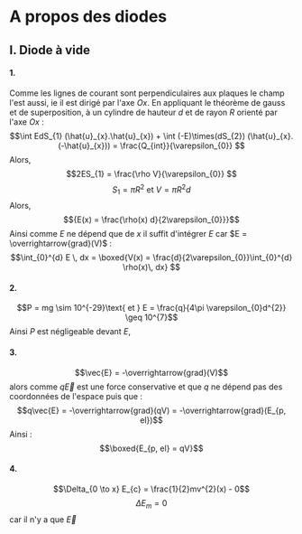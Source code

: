 # A propos des diodes
## I. Diode à vide
#### 1.
Comme les lignes de courant sont perpendiculaires aux plaques le champ l'est aussi, ie il est dirigé par l'axe $Ox$.
En appliquant le théorème de gauss et de superposition, à un cylindre de hauteur $d$ et de rayon $R$ orienté par l'axe $Ox$ : 
$$\int EdS_{1} (\hat{u}_{x}.\hat{u}_{x}) + \int (-E)\times(dS_{2}) (\hat{u}_{x}.(-\hat{u}_{x})) = \frac{Q_{int}}{\varepsilon_{0}} $$
Alors, 
$$2ES_{1} = \frac{\rho V}{\varepsilon_{0}} $$
$$S_{1} = \pi R^{2} \text{ et } V = \pi R^{2}d$$
Alors,
$${E(x) = \frac{\rho(x) d}{2\varepsilon_{0}}}$$
Ainsi comme $E$ ne dépend que de $x$ il suffit d'intégrer $E$ car $E = \overrightarrow{grad}(V)$ :
$$\int_{0}^{d} E \, dx = \boxed{V(x) = \frac{d}{2\varepsilon_{0}}\int_{0}^{d} \rho(x)\, dx} $$

#### 2.
$$P = mg \sim 10^{-29}\text{ et } E = \frac{q}{4\pi \varepsilon_{0}d^{2}} \geq 10^{7}$$
Ainsi $P$ est négligeable devant $E$, 

#### 3.
$$\vec{E} = -\overrightarrow{grad}(V)$$
alors comme $q\vec{E}$ est une force conservative et que $q$ ne dépend pas des coordonnées de l'espace puis que : 
$$q\vec{E} = -\overrightarrow{grad}(qV) = -\overrightarrow{grad}(E_{p, el})$$
Ainsi :
$$\boxed{E_{p, el} = qV}$$

#### 4.
$$\Delta_{0 \to x} E_{c} = \frac{1}{2}mv^{2}(x) - 0$$
$$\Delta E_{m} = 0$$
car il n'y a que $\vec{E}$ 